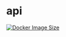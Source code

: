 # api
[![Docker Image Size](https://img.shields.io/docker/image-size/gfreefitz/api)](https://hub.docker.com/r/gfreefitz/api)
